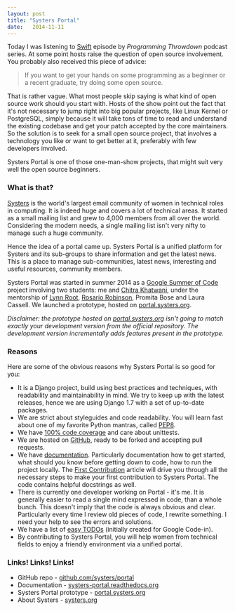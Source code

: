 ```yaml
--- 
layout: post 
title: "Systers Portal"
date:   2014-11-11 
---
```


Today I was listening to [Swift](http://www.programmingthrowdown.com/2014/09/episode-36-swift.html) 
episode by *Programming Throwdown* podcast
series. At some point hosts raise the question of open source involvement. You probably
also received this piece of advice:

> If you want to get your hands on some programming as a beginner or a recent
> graduate, try doing some open source.

That is rather vague. 
What most people skip saying is what kind of open source work should you start with. Hosts
of the show point out the fact that it's not necessary to jump right into big 
popular projects, like Linux Kernel or PostgreSQL, simply because it will take tons
of time to read and understand the existing codebase and get your patch accepted by
the core maintainers. So the solution is to seek for a small open source 
project, that involves a technology you like or want to get better at it, preferably
with few developers involved.

Systers Portal is one of those one-man-show projects, that might suit very well 
the open source beginners. 

### What is that?

[Systers](http://systers.org/) is the world's largest email community of women 
in technical roles in computing. It is indeed huge and covers a lot of technical
areas. It started as a small mailing list and grew to 4,000 
members from all over the world. Considering the modern needs, a single mailing list
isn't very nifty to manage such a huge community.

Hence the idea of a portal came up. Systers Portal is a unified platform for 
Systers and its sub-groups to share information and get the latest news. This is
a place to manage sub-communities, latest news, interesting and useful 
resources, community members.

Systers Portal was started in summer 2014 as a 
[Google Summer of Code](http://www.google-melange.com/gsoc/homepage/google/gsoc2014) 
project involving two students: me and [Chitra Khatwani](in.linkedin.com/pub/chitra-khatwani/39/763/6b1),
under the mentorship of [Lynn Root](http://www.roguelynn.com/),
[Rosario Robinson](http://www.rosariorobinson.com/), Promita Bose and Laura Cassell. We launched a prototype,
hosted on [portal.systers.org](http://portal.systers.org/).

*Disclaimer: the prototype hosted on [portal.systers.org](http://portal.systers.org/) 
isn't going to match exactly your development version from the official repository. The 
development version incrementally adds features present in the prototype.*

### Reasons

Here are some of the obvious reasons why Systers Portal is so good for you:

* It is a Django project, build using best practices and techniques, with 
  readability and maintainability in mind. We try to keep up with the latest 
  releases, hence we are using Django 1.7 with a set of up-to-date packages.
* We are strict about styleguides and code readability. You will learn fast
  about one of my favorite Python mantras, called [PEP8](https://www.python.org/dev/peps/pep-0008).
* We have [100% code coverage](https://coveralls.io/r/systers/portal?branch=master)
  and care about unittests.
* We are hosted on [GitHub](https://github.com/systers/portal), ready to be 
  forked and accepting pull requests.
* We have [documentation](http://systers-portal.readthedocs.org/en/latest/). 
  Particularly documentation how to get started, what should you know before 
  getting down to code, how to run the project locally. The 
  [First Contribution](http://systers-portal.readthedocs.org/en/latest/develop/contributing.html)
  article will drive you through all the necessary steps to make your first
  contribution to Systers Portal. The code contains helpful docstrings as well.
* There is currently one developer working on Portal - it's me. It is generally
  easier to read a single mind expressed in code, than a whole bunch. This
  doesn't imply that the code is always obvious and clear. Particularly 
  every time I review old pieces of code, I rewrite something. I need your
  help to see the errors and solutions.
* We have a list of [easy TODOs](http://systers.org/systers-dev/doku.php/gci14systers:portal) 
  (initially created for Google Code-in).
* By contributing to Systers Portal, you will help women from technical fields
  to enjoy a friendly environment via a unified portal.

### Links! Links! Links!

* GitHub repo - [github.com/systers/portal](https://github.com/systers/portal)
* Documentation - [systers-portal.readthedocs.org](http://systers-portal.readthedocs.org/)
* Systers Portal prototype - [portal.systers.org](http://portal.systers.org/)
* About Systers - [systers.org](http://systers.org/)
